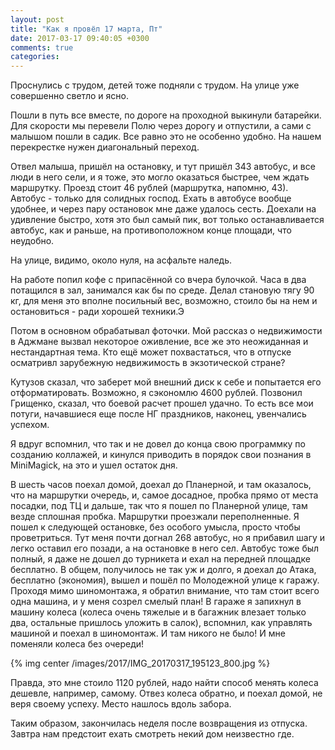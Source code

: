 ```yaml
---
layout: post
title: "Как я провёл 17 марта, Пт"
date: 2017-03-17 09:40:05 +0300
comments: true
categories: 
---
```

Проснулись с трудом, детей тоже подняли с трудом. На улице уже совершенно светло и ясно.

Пошли в путь все вместе, по дороге на проходной выкинули батарейки. Для скорости мы перевели Полю через дорогу и отпустили, а сами с малышом пошли в садик. Все равно это не особенно удобно. На нашем перекрестке нужен диагональный переход.

Отвел малыша, пришёл на остановку, и тут пришёл 343 автобус, и все люди в него сели, и я тоже, это могло оказаться быстрее, чем ждать маршрутку. Проезд стоит 46 рублей (маршрутка, напомню, 43). Автобус - только для солидных господ. Ехать в автобусе вообще удобнее, и через пару остановок мне даже удалось сесть. Доехали на удивление быстро, хотя это был самый пик, вот только останавливается автобус, как и раньше, на противоположном конце площади, что неудобно.

На улице, видимо, около нуля, на асфальте наледь.

На работе попил кофе с припасённой со вчера булочкой. Часа в два потащился в зал, занимался как бы по среде. Делал становую тягу 90 кг, для меня это вполне посильный вес, возможно, стоило бы на нем и остановиться - ради хорошей техники.Э

Потом в основном обрабатывал фоточки. Мой рассказ о недвижимости в Аджмане вызвал некоторое оживление, все же это неожиданная и нестандартная тема. Кто ещё может похвастаться, что в отпуске осматривл зарубежную недвижимость в экзотической стране? 

Кутузов сказал, что заберет мой внешний диск к себе и попытается его отформатировать. Возможно, я сэкономлю 4600 рублей. Позвонил Грищенко, сказал, что боевой расчет прошел удачно. То есть все мои потуги, начавшиеся еще после НГ праздников, наконец, увенчались успехом.

Я вдруг вспомнил, что так и не довел до конца свою программку по созданию коллажей, и кинулся приводить в порядок свои познания в MiniMagick, на это и ушел остаток дня.

В шесть часов поехал домой, доехал до Планерной, и там оказалось, что на маршрутки очередь, и, самое досадное, пробка прямо от места посадки, под ТЦ и дальше, так что я пошел по Планерной улице, там везде сплошная пробка. Маршрутки проезжали переполненные. Я пошел к следующей остановке, без особого умысла, просто чтобы проветриться. Тут меня почти догнал 268 автобус, но я прибавил шагу и легко оставил его позади, а на остановке в него сел. Автобус тоже был полный, я даже не дошел до турникета и ехал на передней площадке бесплатно. В общем, получилось не так уж и долго, я доехал до Атака, бесплатно (экономия), вышел и пошёл по Молодежной улице к гаражу. Проходя мимо шиномонтажа, я обратил внимание, что там стоит всего одна машина, и у меня созрел смелый план! В гараже я запихнул в машину колеса (колеса очень тяжелые и в багажник влезает только два, остальные пришлось уложить в салок), вспомнил, как управлять машиной и поехал в шиномонтаж. И там никого не было! И мне поменяли колеса без очереди! 

{% img center /images/2017/IMG_20170317_195123_800.jpg %}

Правда, это мне стоило 1120 рублей, надо найти способ менять колеса дешевле, например, самому. Отвез колеса обратно, и поехал домой, не веря своему успеху. Место нашлось вдоль забора.

Таким образом, закончилась неделя после возвращения из отпуска. Завтра нам предстоит ехать смотреть некий дом неизвестно где. 